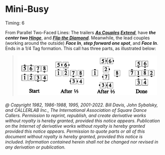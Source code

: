 
# Mini-Busy

Timing: 6

From Parallel Two-Faced Lines:
The trailers ***[As Couples](../a1/as_couples.md)
[Extend](../b2/extend.md)***,
have ***the center two
[Hinge](../ms/hinge.md)***,
and ***[Flip the Diamond](../plus/flip_the_diamond.md)***.
Meanwhile, the lead couples (working around the outside)
***Face In***,
***step forward one spot***,
and ***Face In***. Ends in a 1/4 Tag formation.
This call has three parts, as illustrated below:

> 
> ![alt](mini_busy_1a.png)![alt](mini_busy_1b.png)![alt](mini_busy_1c.png)![alt](mini_busy_1d.png)
> 

###### @ Copyright 1982, 1986-1988, 1995, 2001-2022. Bill Davis, John Sybalsky, and CALLERLAB Inc., The International Association of Square Dance Callers. Permission to reprint, republish, and create derivative works without royalty is hereby granted, provided this notice appears. Publication on the Internet of derivative works without royalty is hereby granted provided this notice appears. Permission to quote parts or all of this document without royalty is hereby granted, provided this notice is included. Information contained herein shall not be changed nor revised in any derivation or publication.

<!-- Parts
MiniBusy1
MiniBusy2
MiniBusy3
MiniBusy1
MiniBusy2
MiniBusy3
-->